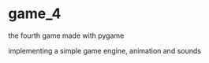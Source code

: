 # game_4

the fourth game made with pygame

implementing a simple game engine, animation and sounds
